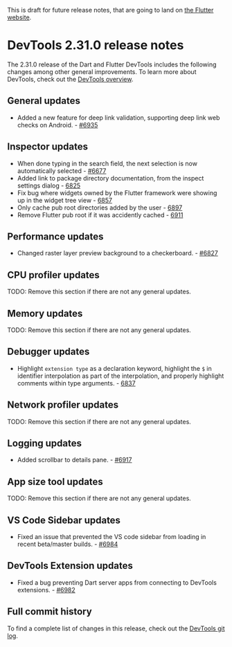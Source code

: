 This is draft for future release notes, that are going to land on
[the Flutter website](https://docs.flutter.dev/tools/devtools/release-notes).

# DevTools 2.31.0 release notes

The 2.31.0 release of the Dart and Flutter DevTools
includes the following changes among other general improvements.
To learn more about DevTools, check out the
[DevTools overview](https://docs.flutter.dev/tools/devtools/overview).

## General updates

* Added a new feature for deep link validation, supporting deep link web checks on Android. - [#6935](https://github.com/flutter/devtools/pull/6935)

## Inspector updates

* When done typing in the search field, the next selection is now automatically selected - [#6677](https://github.com/flutter/devtools/pull/6677)
* Added link to package directory documentation, from the inspect settings dialog - [6825](https://github.com/flutter/devtools/pull/6825)
* Fix bug where widgets owned by the Flutter framework were showing up in the widget tree view -
[6857](https://github.com/flutter/devtools/pull/6857)
* Only cache pub root directories added by the user - [6897](https://github.com/flutter/devtools/pull/6897)
* Remove Flutter pub root if it was accidently cached - [6911](https://github.com/flutter/devtools/pull/6911)

## Performance updates

* Changed raster layer preview background to a checkerboard. - [#6827](https://github.com/flutter/devtools/pull/6827)

## CPU profiler updates

TODO: Remove this section if there are not any general updates.

## Memory updates

TODO: Remove this section if there are not any general updates.

## Debugger updates

* Highlight `extension type` as a declaration keyword,
  highlight the `$` in identifier interpolation as part of the interpolation,
  and properly highlight comments within type arguments. - [6837](https://github.com/flutter/devtools/pull/6837)

## Network profiler updates

TODO: Remove this section if there are not any general updates.

## Logging updates

* Added scrollbar to details pane. - [#6917](https://github.com/flutter/devtools/pull/6917)

## App size tool updates

TODO: Remove this section if there are not any general updates.

## VS Code Sidebar updates

* Fixed an issue that prevented the VS code sidebar from loading in recent beta/master builds. - [#6984](https://github.com/flutter/devtools/pull/6984)

## DevTools Extension updates

* Fixed a bug preventing Dart server apps from connecting to DevTools extensions. - [#6982](https://github.com/flutter/devtools/pull/6982)

## Full commit history

To find a complete list of changes in this release, check out the
[DevTools git log](https://github.com/flutter/devtools/tree/v2.31.0).
